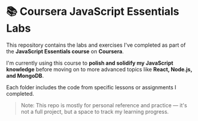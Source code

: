 # 📚 Coursera JavaScript Essentials Labs

This repository contains the labs and exercises I've completed as part of the **JavaScript Essentials course** on **Coursera**.

I'm currently using this course to **polish and solidify my JavaScript knowledge** before moving on to more advanced topics like **React, Node.js, and MongoDB**.

Each folder includes the code from specific lessons or assignments I completed.

> Note: This repo is mostly for personal reference and practice — it's not a full project, but a space to track my learning progress.

